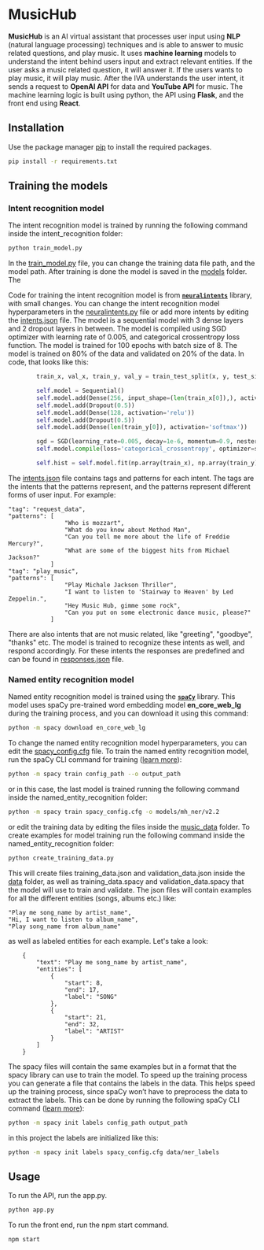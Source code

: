 # MusicHub

**MusicHub** is an AI virtual assistant that processes user input using **NLP** (natural language processing) techniques and is able to answer to music related questions, and play music. It uses **machine learning** models to understand the intent behind users input and extract relevant entities. If the user asks a music related question, it will answer it. If the users wants to play music, it will play music. After the IVA understands the user intent, it sends a request to **OpenAI API** for data and **YouTube API** for music. The machine learning logic is built using python, the API using **Flask**, and the front end using **React**.

## Installation

Use the package manager [pip](https://pip.pypa.io/en/latest/installation/) to install the required packages.

```bash
pip install -r requirements.txt
```

## Training the models
### Intent recognition model
The intent recognition model is trained by running the following command inside the intent_recognition folder:
```python
python train_model.py
```
In the [train_model.py](intent_recognition/train_model.py) file, you can change the training data file path, and the model path. After training is done the model is saved in the [models](intent_recognition/models) folder. The

Code for training the intent recognition model is from [**`neuralintents`**](https://github.com/NeuralNine/neuralintents) library, with small changes. You can change the intent recognition model hyperparameters in the [neuralintents.py](intent_recognition/neuralintents.py#L92-L108) file or add more intents by editing the [intents.json](intent_recognition/data/intents.json) file. The model is a sequential model with 3 dense layers and 2 dropout layers in between. The model is compiled using SGD optimizer with learning rate of 0.005, and categorical crossentropy loss function. The model is trained for 100 epochs with batch size of 8. The model is trained on 80% of the data and validated on 20% of the data. In code, that looks like this:

```python
        train_x, val_x, train_y, val_y = train_test_split(x, y, test_size=0.2, random_state=42)

        self.model = Sequential()
        self.model.add(Dense(256, input_shape=(len(train_x[0]),), activation='relu'))
        self.model.add(Dropout(0.5))
        self.model.add(Dense(128, activation='relu'))
        self.model.add(Dropout(0.5))
        self.model.add(Dense(len(train_y[0]), activation='softmax'))

        sgd = SGD(learning_rate=0.005, decay=1e-6, momentum=0.9, nesterov=True)
        self.model.compile(loss='categorical_crossentropy', optimizer=sgd, metrics=['accuracy'])

        self.hist = self.model.fit(np.array(train_x), np.array(train_y), epochs=100, batch_size=8 verbose=1, validation_data=(np.array(val_x), np.array(val_y)))
```

The [intents.json](intent_recognition/data/intents.json) file contains tags and patterns for each intent. The tags are the intents that the patterns represent, and the patterns represent different forms of user input. For example:

    "tag": "request_data",
    "patterns": [
                    "Who is mozzart",
                    "What do you know about Method Man",
                    "Can you tell me more about the life of Freddie Mercury?",
                    "What are some of the biggest hits from Michael Jackson?"
                ]
    "tag": "play_music",
    "patterns": [
                    "Play Michale Jackson Thriller",
                    "I want to listen to 'Stairway to Heaven' by Led Zeppelin.",
                    "Hey Music Hub, gimme some rock",
                    "Can you put on some electronic dance music, please?"
                ]
There are also intents that are not music related, like "greeting", "goodbye", "thanks" etc. The model is trained to recognize these intents as well, and respond accordingly. For these intents the responses are predefined and can be found in [responses.json](intent_recognition/data/responses.json) file.
### Named entity recognition model
Named entity recognition model is trained using the [**`spaCy`**](https://spacy.io/) library. This model uses spaCy pre-trained word embedding model **en_core_web_lg** during the training process, and you can download it using this command:
```bash
python -m spacy download en_core_web_lg
```
To change the named entity recognition model hyperparameters, you can edit the [spacy_config.cfg](named_entity_recognition/spacy_config.cfg) file.
To train the named entity recognition model, run the spaCy CLI command for training ([learn more](https://spacy.io/api/cli#train)): 
```bash
python -m spacy train config_path --o output_path
```
or in this case, the last model is trained running the following command inside the named_entity_recognition folder:
```bash
python -m spacy train spacy_config.cfg -o models/mh_ner/v2.2
```
 or edit the training data by editing the files inside the [music_data](named_entity_recognition/data/music_data) folder. To create examples for model training run the following command inside the named_entity_recognition folder:
```bash
python create_training_data.py
```
This will create files training_data.json and validation_data.json inside the [data](named_entity_recognition/data) folder, as well as training_data.spacy and validation_data.spacy that the model will use to train and validate. The json files will contain examples for all the different entities (songs, albums etc.) like:

    "Play me song_name by artist_name",
    "Hi, I want to listen to album_name",
    "Play song_name from album_name"

as well as labeled entities for each example. Let's take a look:
    
        {
            "text": "Play me song_name by artist_name",
            "entities": [
                {
                    "start": 8,
                    "end": 17,
                    "label": "SONG"
                },
                {
                    "start": 21,
                    "end": 32,
                    "label": "ARTIST"
                }
            ]
        }
    
The spacy files will contain the same examples but in a format that the spacy library can use to train the model. To speed up the training process you can generate a file that contains the labels in the data. This helps speed up the training process, since spaCy won’t have to preprocess the data to extract the labels. This can be done by running the following spaCy CLI command ([learn more](https://spacy.io/api/cli#init-labels)):
```bash
python -m spacy init labels config_path output_path
```
in this project the labels are initialized like this:
```bash
python -m spacy init labels spacy_config.cfg data/ner_labels
```


## Usage

To run the API, run the app.py.
```python
python app.py
``` 

To run the front end, run the npm start command.
```bash
npm start
```
